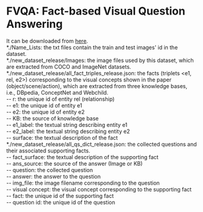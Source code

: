 # FVQA: Fact-based Visual Question Answering
It can be downloaded from [here](https://www.dropbox.com/s/iyz6l7jhbt6jb7q/new_dataset_release.zip?dl=0).  
*./Name_Lists: the txt files contain the train and test images' id in the dataset.  
*./new_dataset_release/Images: the image files used by this dataset, which are extracted from COCO and ImageNet datasets.  
*./new_dataset_release/all_fact_triples_release.json: the facts (triplets <e1, rel, e2>) corresponding to the visual concepts shown in the paper (object/scene/action), which are extracted from three knowledge bases, i.e., DBpedia, ConceptNet and Webchild.  
-- r: the unique id of entity rel (relationship)  
-- e1: the unique id of entity e1  
-- e2: the unique id of entity e2  
-- KB: the source of knowledge base  
-- e1_label: the textual string describing entity e1  
-- e2_label: the textual string describing entity e2  
-- surface: the textual description of the fact  
*./new_dataset_release/all_qs_dict_release.json: the collected questions and their associated supporting facts.  
-- fact_surface: the textual description of the supporting fact  
-- ans_source: the source of the answer (Image or KB)  
-- question: the collected question  
-- answer: the answer to the question  
-- img_file: the image filename corresponding to the question  
-- visual concept: the visual concept corresponding to the supporting fact  
-- fact: the unique id of the supporting fact  
-- question id: the unique id of the question  
